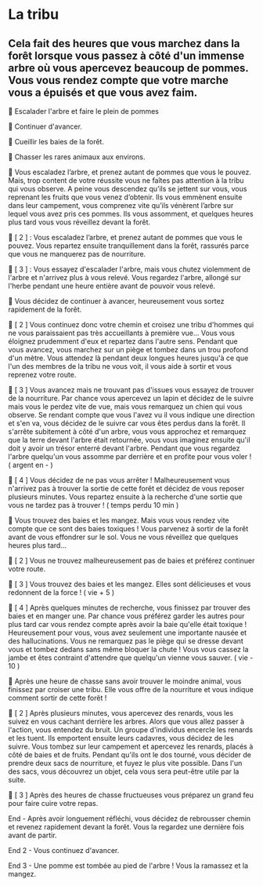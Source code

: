 # La tribu

## Cela fait des heures que vous marchez dans la forêt lorsque vous passez à côté d'un immense arbre où vous apercevez beaucoup de pommes. Vous vous rendez compte que votre marche vous a épuisés et que vous avez faim.

:apple: Escalader l'arbre et faire le plein de pommes

🚶  Continuer d'avancer. 

:herb:  Cueillir les baies de la forêt.

🦊 Chasser les rares animaux aux environs.

:apple: Vous escaladez l’arbre, et prenez autant de pommes que vous le pouvez. Mais, trop content de votre réussite vous ne faîtes pas attention à la tribu qui vous observe. A peine vous descendez qu’ils se jettent sur vous, vous reprenant les fruits que vous venez d’obtenir. Ils vous emmènent ensuite dans leur campement, vous comprenez vite qu’ils vénèrent l’arbre sur lequel vous avez pris ces pommes. Ils vous assomment, et quelques heures plus tard vous vous réveillez devant la forêt.

:apple: [ 2 ] : Vous escaladez l’arbre, et prenez autant de pommes que vous le pouvez. Vous repartez ensuite tranquillement dans la forêt, rassurés parce que vous ne manquerez pas de nourriture.

:apple: [ 3 ] : Vous essayez d'escalader l'arbre, mais vous chutez violemment de l'arbre et n'arrivez plus à vous relevé. Vous regardez l'arbre, allongé sur l'herbe pendant une heure entière avant de pouvoir vous relevé.


🚶 Vous décidez de continuer à avancer, heureusement vous sortez rapidement de la forêt.

🚶  [ 2 ] Vous continuez donc votre chemin et croisez une tribu d'hommes qui ne vous paraissaient pas très accueillants à première vue... Vous vous éloignez prudemment d'eux et repartez dans l'autre sens. Pendant que vous avancez, vous marchez sur un piège et tombez dans un trou profond d'un mètre. Vous attendez là pendant deux longues heures jusqu'à ce que l'un des membres de la tribu ne vous voit, il vous aide à sortir et vous reprenez votre route.

🚶  [ 3 ] Vous avancez mais ne trouvant pas d'issues vous essayez de trouver de la nourriture. Par chance vous apercevez un lapin et décidez de le suivre mais vous le perdez vite de vue, mais vous remarquez un chien qui vous observe. Se rendant compte que vous l'avez vu il vous indique une direction et s'en va, vous décidez de le suivre car vous êtes perdus dans la forêt. Il s'arrête subitement à côté d'un arbre, vous vous approchez et remarquez que la terre devant l'arbre était retournée, vous vous imaginez ensuite qu'il doit y avoir un trésor enterré devant l'arbre. Pendant que vous regardez l'arbre quelqu'un vous assomme par derrière et en profite pour vous voler ! ( argent en - )

🚶  [ 4 ] Vous décidez de ne pas vous arrêter ! Malheureusement vous n'arrivez pas à trouver la sortie de cette forêt et décidez de vous reposer plusieurs minutes. Vous repartez ensuite à la recherche d'une sortie que vous ne tardez pas à trouver ! ( temps perdu 10 min )


:herb:  Vous trouvez des baies et les mangez. Mais vous vous rendez vite compte que ce sont des baies toxiques ! Vous parvenez à sortir de la forêt avant de vous effondrer sur le sol. Vous ne vous réveillez que quelques heures plus tard...

:herb: [ 2 ] Vous ne trouvez malheureusement pas de baies et préférez continuer votre route.

:herb: [ 3 ] Vous trouvez des baies et les mangez. Elles sont délicieuses et vous redonnent de la force ! ( vie + 5 )

:herb: [ 4 ] Après quelques minutes de recherche, vous finissez par trouver des baies et en manger une. Par chance vous préférez garder les autres pour plus tard car vous rendez compte après avoir la baie qu'elle était toxique ! Heureusement pour vous, vous avez seulement une importante nausée et des hallucinations. Vous ne remarquez pas le piège qui se dresse devant vous et tombez dedans sans même bloquer la chute ! Vous vous cassez la jambe et êtes contraint d'attendre que quelqu'un vienne vous sauver.  ( vie - 10 )


🦊 Après une heure de chasse sans avoir trouver le moindre animal, vous finissez par croiser une tribu. Elle vous offre de la nourriture et vous indique comment sortir de cette forêt !

🦊 [ 2 ] Après plusieurs minutes, vous apercevez des renards, vous les suivez en vous cachant derrière les arbres. Alors que vous allez passer à l'action, vous entendez du bruit. Un groupe d'individus encercle les renards et les tuent. Ils emportent ensuite leurs cadavres, vous décidez de les suivre. Vous tombez sur leur campement et apercevez les renards, placés à côté de baies et de fruits. Pendant qu'ils ont le dos tourné, vous décider de prendre deux sacs de nourriture, et fuyez le plus vite possible. Dans l'un des sacs, vous découvrez un objet, cela vous sera peut-être utile par la suite.

🦊 [ 3 ] Après des heures de chasse fructueuses vous préparez un grand feu pour faire cuire votre repas.


End -  Après avoir longuement réfléchi, vous décidez de rebrousser chemin et revenez rapidement devant la forêt. Vous la regardez une dernière fois avant de partir.

End 2 -  Vous continuez d'avancer.

End 3 -  Une pomme est tombée au pied de l'arbre ! Vous la ramassez et la mangez.
